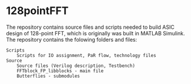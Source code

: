 # 128pointFFT
The repository contains source files and scripts needed to build ASIC design of 128-point FFT, which is originally was built in MATLAB Simulink. 
The repository contains the folowing folders and files:

	Scripts
		Scripts for IO assignment, PaR flow, technology files
	Source
		Source files (Verilog description, Testbench)
		FFTblock_FP_libblocks - main file
		Butterflies - submodules
        

